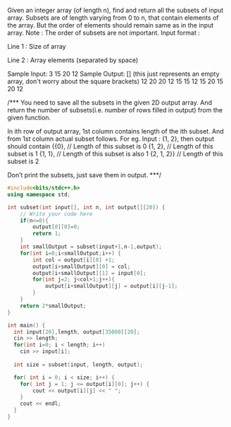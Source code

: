 Given an integer array (of length n), find and return all the subsets of input array.
Subsets are of length varying from 0 to n, that contain elements of the array. But the order of elements should remain same as in the input array.
Note : The order of subsets are not important.
Input format :

Line 1 : Size of array

Line 2 : Array elements (separated by space)

Sample Input:
3
15 20 12
Sample Output:
[] (this just represents an empty array, don't worry about the square brackets)
12 
20 
20 12 
15 
15 12 
15 20 
15 20 12 

/***
You need to save all the subsets in the given 2D output array. And return the number of subsets(i.e. number of rows filled in output) from the given function.

In ith row of output array, 1st column contains length of the ith subset. And from 1st column actual subset follows.
For eg. Input : {1, 2}, then output should contain 
	{{0}, 		// Length of this subset is 0
	{1, 2},		// Length of this subset is 1
	{1, 1},		// Length of this subset is also 1
	{2, 1, 2}}	// Length of this subset is 2

Don’t print the subsets, just save them in output.
***/


```cpp
#include<bits/stdc++.h>
using namespace std;

int subset(int input[], int n, int output[][20]) {
    // Write your code here
	if(n<=0){
        output[0][0]=0;
        return 1;
    }
    int smallOutput = subset(input+1,n-1,output);
    for(int i=0;i<smallOutput;i++) {
        int col = output[i][0] +1;
        output[i+smallOutput][0] = col;
        output[i+smallOutput][1] = input[0];
        for(int j=2; j<col+1;j++){
            output[i+smallOutput][j] = output[i][j-1];
        }
    }
    return 2*smallOutput;  
}

int main() {
  int input[20],length, output[35000][20];
  cin >> length;
  for(int i=0; i < length; i++)
    cin >> input[i];
  
  int size = subset(input, length, output);

  for( int i = 0; i < size; i++) { 
	for( int j = 1; j <= output[i][0]; j++) { 
		cout << output[i][j] << " ";
    }
    cout << endl;
  }
}
```
